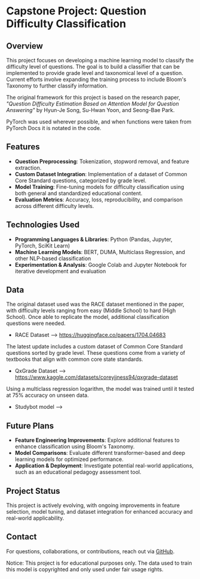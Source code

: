 # **Capstone Project: Question Difficulty Classification**  

## **Overview**  
This project focuses on developing a machine learning model to classify the difficulty level of questions. The goal is to build a classifier that can be implemented to provide grade level and taxonomical level of a question. Current efforts involve expanding the training process to include Bloom's Taxonomy to further classify information. 

The original framework for this project is based on the research paper, *"Question Difficulty Estimation Based on Attention Model for Question Answering"* by Hyun-Je Song, Su-Hwan Yoon, and Seong-Bae Park.  

PyTorch was used wherever possible, and when functions were taken from PyTorch Docs it is notated in the code.  


## **Features**  
- **Question Preprocessing**: Tokenization, stopword removal, and feature extraction.  
- **Custom Dataset Integration**: Implementation of a dataset of Common Core Standard questions, categorized by grade level.  
- **Model Training**: Fine-tuning models for difficulty classification using both general and standardized educational content.  
- **Evaluation Metrics**: Accuracy, loss, reproducibility, and comparison across different difficulty levels.  


## **Technologies Used**  
- **Programming Languages & Libraries**: Python (Pandas, Jupyter, PyTorch, SciKit Learn)  
- **Machine Learning Models**: BERT, DUMA, Multiclass Regression, and other NLP-based classification  
- **Experimentation & Analysis**: Google Colab and Jupyter Notebook for iterative development and evaluation  


## **Data**  
The original dataset used was the RACE dataset mentioned in the paper, with difficulty levels ranging from easy (Middle School) to hard (High School).  Once able to replicate the model, additional classification questions were needed. 
- RACE Dataset --> https://huggingface.co/papers/1704.04683


The latest update includes a custom dataset of Common Core Standard questions sorted by grade level.  These questions come from a variety of textbooks that align with common core state standards.
- QxGrade Dataset --> https://www.kaggle.com/datasets/coreyjjness94/qxgrade-dataset


Using a multiclass regression logarithm, the model was trained until it tested at 75% accuracy on unseen data. 
- Studybot model --> 


## **Future Plans**  
- **Feature Engineering Improvements**: Explore additional features to enhance classification using Bloom's Taxonomy.   
- **Model Comparisons**: Evaluate different transformer-based and deep learning models for optimized performance.  
- **Application & Deployment**: Investigate potential real-world applications, such as an educational pedagogy assessment tool.  


## **Project Status**  
This project is actively evolving, with ongoing improvements in feature selection, model tuning, and dataset integration for enhanced accuracy and real-world applicability.  


## **Contact**  
For questions, collaborations, or contributions, reach out via [GitHub](https://github.com/coreyjness).  

Notice:  This project is for educational purposes only.  The data used to train this model is copyrighted and only used under fair usage rights.  
